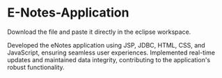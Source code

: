 # E-Notes-Application
Download the file and paste it directly in the eclipse workspace.




Developed the eNotes application using JSP, JDBC, HTML, CSS, and JavaScript, ensuring seamless user experiences. Implemented real-time updates and maintained data integrity, contributing to the application's robust functionality.
